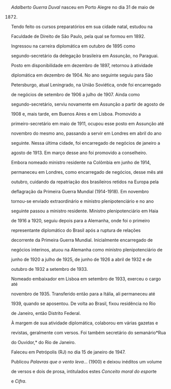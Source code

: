 

*Adalberto Guerra Duval* nasceu em Porto Alegre no dia 31 de maio de

1872.



Tendo feito os cursos preparatórios em sua cidade natal, estudou na

Faculdade de Direito de São Paulo, pela qual se formou em 1892.



Ingressou na carreira diplomática em outubro de 1895 como

segundo-secretário da delegação brasileira em Assunção, no Paraguai.

Posto em disponibilidade em dezembro de 1897, retornou à atividade

diplomática em dezembro de 1904. No ano seguinte seguiu para São

Petersburgo, atual Leningrado, na União Soviética, onde foi encarregado

de negócios de setembro de 1906 a julho de 1907. Ainda como

segundo-secretário, serviu novamente em Assunção a partir de agosto de

1908 e, mais tarde, em Buenos Aires e em Lisboa. Promovido a

primeiro-secretário em maio de 1911, ocupou esse posto em Assunção até

novembro do mesmo ano, passando a servir em Londres em abril do ano

seguinte. Nessa última cidade, foi encarregado de negócios de janeiro a

agosto de 1913. Em março desse ano foi promovido a conselheiro.



Embora nomeado ministro residente na Colômbia em junho de 1914,

permaneceu em Londres, como encarregado de negócios, desse mês até

outubro, cuidando da repatriação dos brasileiros retidos na Europa pela

deflagração da Primeira Guerra Mundial (1914-1918). Em novembro

tornou-se enviado extraordinário e ministro plenipotenciário e no ano

seguinte passou a ministro residente. Ministro plenipotenciário em Haia

de 1916 a 1920, seguiu depois para a Alemanha, onde foi o primeiro

representante diplomático do Brasil após a ruptura de relações

decorrente da Primeira Guerra Mundial. Inicialmente encarregado de

negócios interinos, atuou na Alemanha como ministro plenipotenciário de

junho de 1920 a julho de 1925, de junho de 1926 a abril de 1932 e de

outubro de 1932 a setembro de 1933.



Nomeado embaixador em Lisboa em setembro de 1933, exerceu o cargo até

novembro de 1935. Transferido então para a Itália, ali permaneceu até

1939, quando se aposentou. De volta ao Brasil, fixou residência no Rio

de Janeiro, então Distrito Federal.



À margem de sua atividade diplomática, colaborou em várias gazetas e

revistas, geralmente com versos. Foi também secretário do semanário*Rua

do Ouvidor,* do Rio de Janeiro.



Faleceu em Petrópolis (RJ) no dia 15 de janeiro de 1947.



Publicou *Palavras que o vento leva*… (1900) e deixou inéditos um volume

de versos e dois de prosa, intitulados estes *Conceito moral do esport*e

e *Cifra*.



